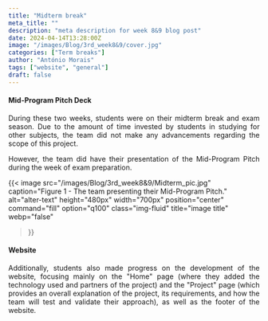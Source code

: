 ```yaml
---
title: "Midterm break"
meta_title: ""
description: "meta description for week 8&9 blog post"
date: 2024-04-14T13:28:00Z
image: "/images/Blog/3rd_week8&9/cover.jpg"
categories: ["Term breaks"]
author: "António Morais"
tags: ["website", "general"]
draft: false
---
```


#### Mid-Program Pitch Deck

<div style="text-align: justify;">

During these two weeks, students were on their midterm break and exam season. Due to the amount of time invested by students in studying for other subjects, the team did not make any advancements regarding the scope of this project.

However, the team did have their presentation of the Mid-Program Pitch during the week of exam preparation.
</div>

{{< image 
  src="/images/Blog/3rd_week8&9/Midterm_pic.jpg" 
  caption="Figure 1 - The team presenting their Mid-Program Pitch." 
  alt="alter-text" 
  height="480px" 
  width="700px" 
  position="center" 
  command="fill" 
  option="q100" 
  class="img-fluid" 
  title="image title"  
  webp="false" 
>}}

#### Website

<div style="text-align: justify;">

Additionally, students also made progress on the development of the website, focusing mainly on the "Home" page (where they added the technology used and partners of the project) and the "Project" page (which provides an overall explanation of the project, its requirements, and how the team will test and validate their approach), as well as the footer of the website.
</div>